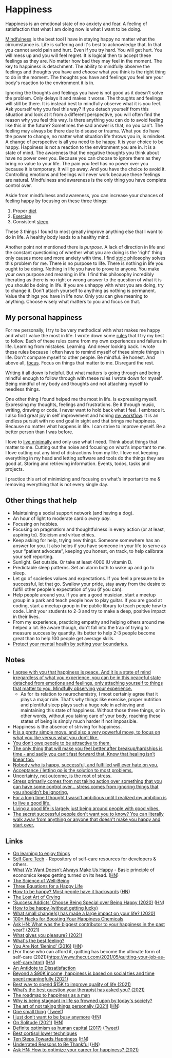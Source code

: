 # Happiness

Happiness is an emotional state of no anxiety and fear. A feeling of satisfaction that what I am doing now is what I want to be doing.

[Mindfulness](../mindfulness/mindfulness.md) is the best tool I have in staying happy no matter what the circumstance is. Life is suffering and it's best to acknowledge that. In that you cannot avoid pain and hurt. Even if you try hard. You will get hurt. You will mess up and you will feel regret. It is logical then to accept these feelings as they are. No matter how bad they may feel in the moment. The key to happiness is detachment. The ability to mindfully observe the feelings and thoughts you have and _choose_ what you think is the right thing to do in the moment. The thoughts you have and feelings you feel are your body's reaction to the environment it is in.

Ignoring the thoughts and feelings you have is not good as it doesn't solve the problem. Only delays it and makes it worse. The thoughts and feelings will still be there. It is instead best to mindfully observe what it is you feel. Ask yourself why you feel this way? If you detach yourself from this situation and look at it from a different perspective, you will often find the reason why you feel this way. Is there anything you can do to avoid feeling like this in the future? Sometimes the sad answer is that, no you can't. The feeling may always be there due to disease or trauma. What you do have the power to change, no matter what situation life throws you in, is mindset. A change of perspective is all you need to be happy. It is your choice to be happy. Happiness is not a reaction to the environment you are in. It is a state of mind. The awareness that the negative thoughts you think about have no power over you. Because you can choose to ignore them as they bring no value to your life. The pain you feel has no power over you because it is temporary. It will go away. And you have the choice to avoid it. Controlling emotions and feelings will never work because these feelings are natural. Mindfulness and awareness is the only thing you have complete control over.

Aside from mindfulness and awareness, you can increase your chances of feeling happy by focusing on these three things:

1. Proper [diet](../health/nutrition/nutrition.md)
2. [Exercise](../fitness/fitness.md)
3. Consistent [sleep](../sleep/sleep.md)

These 3 things I found to most greatly improve anything else that I want to do in life. A healthy body leads to a healthy mind.

Another point not mentioned there is _purpose_. A lack of direction in life and the constant questioning of whether what you are doing is the 'right' thing only causes more and more anxiety with time. I find [stoic](http://en.wikipedia.org/wiki/Stoicism) philosophy solves this problem for me. There is no purpose to life. There is nothing in life you ought to be doing. Nothing in life you have to prove to anyone. You make your own purpose and meaning in life. I find this philosophy incredibly liberating as there is no right or wrong answer to the question of what it is you should be doing in life. If you are unhappy with what you are doing, try to change it. Don't attach yourself to anything as nothing is permanent. Value the things you have in life now. Only you can give meaning to anything. Choose wisely what matters to you and focus on that.

## My personal happiness

For me personally, I try to be very methodical with what makes me happy and what I value the most in life. I wrote down some [rules](../focusing/rules.md) that I try my best to follow. Each of these rules came from my own experiences and failures in life. Learning from mistakes. Learning. And never looking back. I wrote these rules because I often have to remind myself of these simple things in life. Don't compare myself to other people. Be mindful. Be honest. And above all, [focus](../focusing/focusing.md). Focus on things that matter to me. Disregard the rest.

Writing it all down is helpful. But what matters is going through and being mindful enough to follow through with these rules I wrote down for myself. Being mindful of my body and thoughts and not attaching myself to needless things.

One other thing I found helped me the most in life. Is expressing myself. Expressing my thoughts, feelings and frustrations. Be it through music, writing, drawing or code. I never want to hold back what I feel. I embrace it. I also find great joy in self improvement and honing [my workflow](../sharing/my-workflow.md). It is an endless pursuit with no end goal in sight and that brings me happiness. Because no matter what happens in life. I can strive to improve myself. Be a better person than I was before.

I love to [live minimally](../minimalism/minimalism.md) and only use what I need. Think about things that matter to me. Cutting out the noise and focusing on what's important to me. I love cutting out any kind of distractions from my life. I love not keeping everything in my head and letting software and tools do the things they are good at. Storing and retrieving information. Events, todos, tasks and projects.

I practice this art of minimizing and focusing on what's important to me & removing everything that is not every single day.

## Other things that help

- Maintaining a social support network (and having a dog).
- An hour of light to moderate cardio _every day_.
- Focusing on hobbies.
- Focusing on pragmatism and thoughtfulness in every action (or at least, aspiring to). Stoicism and virtue ethics.
- Keep asking for help, trying new things. Someone somewhere has an answer for you. It also helps if you have someone in your life to serve as your “patient advocate”, keeping you honest, on track, to help calibrate your self reporting.
- Sunlight. Get outside. Or take at least 4000 IU vitamin D.
- Predictable sleep patterns. Set an alarm both to wake up and go to sleep.
- Let go of societies values and expectations. If you feel a pressure to be successful, let that go. Swallow your pride, stay away from the desire to fulfill other people's expectation of you (if you can).
- Help people around you. If you are a good musician, start a meetup group in a park and teach people how to play guitar. If you are good at coding, start a meetup group in the public library to teach people how to code. Limit your students to 2-3 and try to make a deep, positive impact in their lives.
- From my experience, practicing empathy and helping others around me helped a lot. Be aware though, don't fall into the trap of trying to measure success by quantity. Its better to help 2-3 people become great than to help 100 people get average skills.
- [Protect your mental health by setting your boundaries.](https://twitter.com/chloecondon/status/1395507472878637062)

## Notes

- [I agree with you that happiness is peace. And it is a state of mind irregardless of what you experience, you can be in this peaceful state detached from emotions and feelings, only attaching yourself to things that matter to you. Mindfully observing your experience.](https://www.reddit.com/r/Psychonaut/comments/8f52lr/my_thoughts_on_happiness/)
  - As for its relation to neurochemistry, I most certainly agree that it plays a major role. That's why things like exercise, proper nutrition and plentiful sleep plays such a huge role in achieving and maintaining this state of happiness. Without those three things, or in other words, without you taking care of your body, reaching these states of being is simply much harder if not impossible.
- Happiness is the absence of striving for happiness.
- [It is a pretty simple move, and also a very powerful move, to focus on what you like versus what you don’t like.](https://twitter.com/adamwathan/status/1376533386949488642)
- [You don’t owe people to be attractive to them.](https://www.reddit.com/r/TheGirlSurvivalGuide/comments/n3x5bg/you_dont_owe_people_to_be_attractive_to_them/)
- [The only thing that will make you feel better after breakup/hardships is time - and sadly you can’t fast forward that. Know that healing isn’t linear too.](https://www.reddit.com/r/TheGirlSurvivalGuide/comments/ncve9g/starting_over_at_28_im_scared_but_hopeful/)
- [Nobody who is happy, successful, and fulfilled will ever hate on you.](https://twitter.com/ZubyMusic/status/1397662847077961728)
- [Acceptance / letting go is the solution to most problems.](https://twitter.com/nickcammarata/status/1416866783865282569)
- [Uncertainty, not outcome, is the root of stress.](https://twitter.com/NavalBot/status/1434245194292027393)
- [Stress primarily comes from not taking action over something that you can have some control over… stress comes from ignoring things that you shouldn’t be ignoring.](https://twitter.com/austen/status/1438157425744306176)
- [For a long time I thought I wasn’t ambitious until I realized my ambition is to live a good life.](https://twitter.com/schlaf/status/1438293177673396227)
- [Living a good life is largely just being around people with good vibes.](https://twitter.com/zachtratar/status/1440552661460258816)
- [The secret successful people don't want you to know? You can literally walk away from anything or anyone that doesn't make you happy and start over.](https://twitter.com/elizalian/status/1463953252500729856)

## Links

- [On learning to enjoy things](https://ryn.works/2018/03/12/on-learning-to-enjoy-things/)
- [Self Care Tech](http://selfcare.tech/) - Repository of self-care resources for developers & others.
- [What We Want Doesn’t Always Make Us Happy](https://www.bloomberg.com/opinion/articles/2019-05-01/what-we-want-doesn-t-always-make-us-happy) - Basic principle of economics keeps getting turned on its head. ([HN](https://news.ycombinator.com/item?id=20074303))
- [The Science of Well-Being](https://www.coursera.org/learn/the-science-of-well-being)
- [Three Equations for a Happy Life](https://www.theatlantic.com/family/archive/2020/04/how-increase-happiness-according-research/609619/)
- [How to be happy? Most people have it backwards](http://www.ox.ac.uk/research/research-in-conversation/how-live-happy-life/michael-plant) ([HN](https://news.ycombinator.com/item?id=23700043))
- [The Lost Art of Crying](https://nibrasi.co.uk/the-lost-art-of-crying)
- [‘Success Addicts’ Choose Being Special over Being Happy (2020)](https://www.theatlantic.com/family/archive/2020/07/why-success-wont-make-you-happy/614731/) ([HN](https://news.ycombinator.com/item?id=24007274))
- [How to be happy (without getting lucky)](https://twitter.com/dvassallo/status/1300306727963828226)
- [What small change(s) has made a large impact on your life? (2020)](https://lobste.rs/s/4oiijk/what_small_change_s_has_made_large_impact)
- [100+ Hacks for Boosting Your Happiness Chemicals](https://www.theemotionmachine.com/100-hacks-for-boosting-your-happiness-chemicals/)
- [Ask HN: What was the biggest contributor to your happiness in the past year? (2021)](https://news.ycombinator.com/item?id=26528011)
- [What gives you pleasure? (2021)](https://www.reddit.com/r/TheGirlSurvivalGuide/comments/md7giy/what_gives_you_pleasure/)
- [What's the best feeling?](https://twitter.com/BecomingCritter/status/1381795127312670721)
- [You Are Not ‘Behind’ (2016)](https://zackkanter.com/2016/01/13/you-are-not-behind/) ([HN](https://news.ycombinator.com/item?id=26868731))
- [For those who can afford it, quitting has become the ultimate form of self-care (2021)(https://www.thecut.com/2021/05/quitting-your-job-as-self-care.html) ([HN](https://news.ycombinator.com/item?id=27120557))
- [An Antidote to Dissatisfaction](https://www.youtube.com/watch?v=WPPPFqsECz0)
- [Beyond a $90K income, happiness is based on social ties and time spent meaningfully (2021)](https://www.reddit.com/r/leanfire/comments/nh1zok/beyond_a_90k_income_happiness_is_based_on_social/)
- [Best way to spend $15K to improve quality of life (2021)](https://www.reddit.com/r/fatFIRE/comments/nnzqwz/best_way_to_spend_15k_to_improve_quality_of_life/)
- [What’s the best question your therapist has asked you? (2021)](https://www.reddit.com/r/AskWomen/comments/oqrm57/whats_the_best_question_your_therapist_has_asked/)
- [The roadmap to happiness as a man](https://twitter.com/SaveYourSons/status/1419295686072446986)
- [Why is being stagnant in life so frowned upon by today's society?](https://www.reddit.com/r/NoStupidQuestions/comments/owbk2t/why_is_being_stagnant_in_life_so_frowned_upon_by/)
- [The art of not taking things personally (2021)](https://medium.dave-bailey.com/the-art-of-not-taking-things-personally-b7a8395ce172) ([HN](https://news.ycombinator.com/item?id=28369727))
- [One small thing](https://ava.substack.com/p/one-small-thing) ([Tweet](https://twitter.com/startingfromnix/status/1441562115249037312))
- [I just don’t want to be busy anymore](https://elenasalaks.medium.com/i-just-dont-want-to-be-busy-anymore-ac4dd37c8119) ([HN](https://news.ycombinator.com/item?id=28665065))
- [On Solitude (2021)](https://eriktorenberg.substack.com/p/on-solitude) ([HN](https://news.ycombinator.com/item?id=28667978))
- [Definite optimism as human capital (2017)](https://danwang.co/definite-optimism-as-human-capital/) ([Tweet](https://twitter.com/patrickc/status/904849193201573888))
- [Best cortisol lower techniques](https://twitter.com/AlmostMedia/status/1455958395521953793)
- [Ten Steps Towards Happiness](http://hintjens.com/blog:99) ([HN](https://news.ycombinator.com/item?id=29215967))
- [Underrated Reasons to Be Thankful](https://dynomight.net/thanks/) ([HN](https://news.ycombinator.com/item?id=29341055))
- [Ask HN: How to optimize your career for happiness? (2021)](https://news.ycombinator.com/item?id=29614095)
